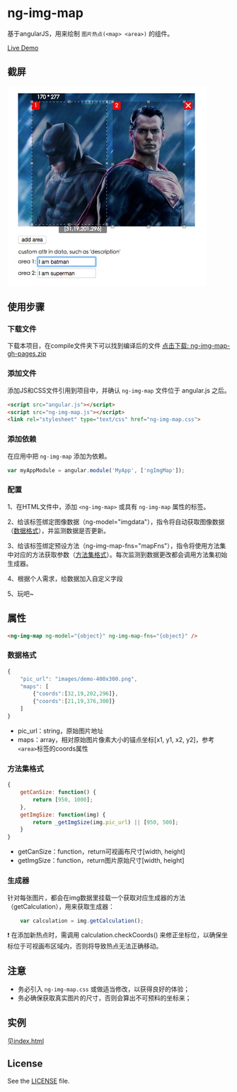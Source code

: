 # ng-img-map

基于angularJS，用来绘制 `图片热点(<map> <area>)` 的组件。

[Live Demo](http://thunf.github.io/ng-img-map)

## 截屏

![demo](/images/screenshot.png)

## 使用步骤

### 下载文件

下载本项目，在compile文件夹下可以找到编译后的文件 
[点击下载: ng-img-map-gh-pages.zip](https://github.com/Thunf/ng-img-map/archive/gh-pages.zip)

### 添加文件

添加JS和CSS文件引用到项目中，并确认 `ng-img-map` 文件位于 angular.js 之后。

```html
<script src="angular.js"></script>
<script src="ng-img-map.js"></script>
<link rel="stylesheet" type="text/css" href="ng-img-map.css">
```

### 添加依赖

在应用中把 `ng-img-map` 添加为依赖。

```js
var myAppModule = angular.module('MyApp', ['ngImgMap']);
```

### 配置

<div ng-img-map ng-img-map-fns="mapFns" ng-model="img"></div>

1、在HTML文件中，添加 `<ng-img-map>` 或具有 `ng-img-map` 属性的标签。

2、给该标签绑定图像数据（ng-model="imgdata"），指令将自动获取图像数据（[数据格式](#数据格式)），并监测数据是否更新。

3、给该标签绑定预设方法（ng-img-map-fns="mapFns"），指令将使用方法集中对应的方法获取参数（[方法集格式](#方法集格式)）。每次监测到数据更改都会调用方法集初始生成器。

4、根据个人需求，给数据加入自定义字段

5、玩吧~


## 属性

```html
<ng-img-map ng-model="{object}" ng-img-map-fns="{object}" />
```

### 数据格式

```js
{
    "pic_url": "images/demo-400x300.png",
    "maps": [
        {"coords":[32,19,202,296]},
        {"coords":[21,19,376,300]}
    ]
}
```
- pic_url：string，原始图片地址
- maps：array，相对原始图片像素大小的锚点坐标[x1, y1, x2, y2]，参考`<area>`标签的coords属性

### 方法集格式

```js
{
    getCanSize: function() {
        return [950, 1000];
    },
    getImgSize: function(img) {
        return _getImgSize(img.pic_url) || [950, 500];
    }
}
```
- getCanSize：function，return可视画布尺寸[width, height]
- getImgSize：function，return图片原始尺寸[width, height]


### 生成器

针对每张图片，都会在img数据里挂载一个获取对应生成器的方法（getCalculation），用来获取生成器：
```js
	var calculation = img.getCalculation();
```

:exclamation: 在添加新热点时，需调用 calculation.checkCoords() 来修正坐标位，以确保坐标位于可视画布区域内，否则将导致热点无法正确移动。 


## 注意

- 务必引入 `ng-img-map.css` 或做适当修改，以获得良好的体验；
- 务必确保获取真实图片的尺寸，否则会算出不可预料的坐标来；


## 实例

见[index.html](https://github.com/thunf/ng-img-map/blob/gh-pages/index.html)


## License

See the [LICENSE](https://github.com/thunf/ng-img-map/blob/gh-pages/LICENSE) file.
